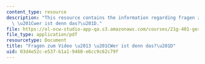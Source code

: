 ```yaml
---
content_type: resource
description: "This resource contains the information regarding fragen zum video \u2013\
  \ \u201Cwer ist denn das?\u201D."
file: https://ol-ocw-studio-app-qa.s3.amazonaws.com/courses/21g-401-german-i-fall-2008/03d4e52ce537b1a19460e6cc9c62c79f_MIT21G_401F08_vid_kap1.pdf
file_type: application/pdf
resourcetype: Document
title: "Fragen zum Video \u2013 \u201CWer ist denn das?\u201D"
uid: 03d4e52c-e537-b1a1-9460-e6cc9c62c79f
---
```

